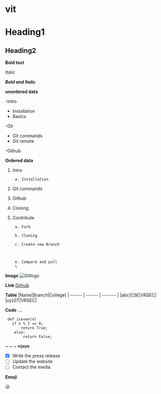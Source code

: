 # vit
# Heading1
## Heading2
**Bold text**

*Italic*

***Bold and Italic***

**unordered data**

-Intro
   * Installation
   * Basics

-Git
   - Git commands
   - Git remote
 
-Github

**Ordered data**
1. Intro

        a. Installation
2. Git commands
3. Github
4. Cloning
5. Contribute

        a. Fork
    
        b. Cloning
    
        c. Create new Branch
      
        
      
        e. Compare and pull
        \
**Image**
![Gitlogo](https://www.freecodecamp.org/news/content/images/size/w2000/2019/11/cover-pic.jpeg)


**Link**
[Github](https://github.com/)


**Table**
|Name|Branch|College|
| ------ | ------ | ------- |
|abc|CSE|VRSEC|
|xyz|IT|VRSEC|

**Code**
....

     def iseven(n)
       if n % 2 == 0;
           return True;
        else:
            return False;
 ~ ~ ~
    ~~vijaya~~
    
- [X] Write the press release
- [ ] Update the website
- [ ] Contact the media

**Emoji**

 :stuck_out_tongue_winking_eye:
            
